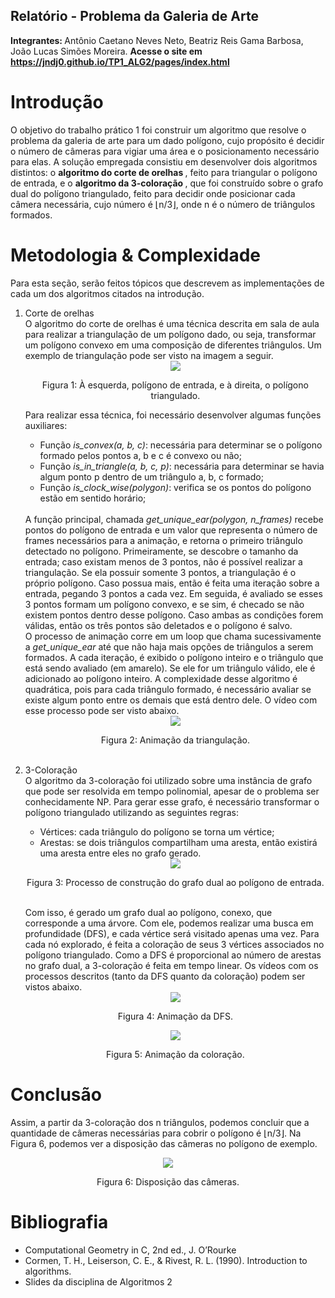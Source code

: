 ## Relatório - Problema da Galeria de Arte
<b> Integrantes: </b> Antônio Caetano Neves Neto, Beatriz Reis Gama Barbosa, João Lucas Simões Moreira.
<b> Acesse o site em https://jndj0.github.io/TP1_ALG2/pages/index.html </b>

# Introdução
O objetivo do trabalho prático 1 foi construir um algoritmo que resolve o problema da galeria de arte para um dado polígono, cujo propósito é decidir o número de câmeras para vigiar uma área e o posicionamento necessário para elas. A solução empregada consistiu em desenvolver dois algoritmos distintos: o <b> algoritmo do corte de orelhas </b>, feito para triangular o polígono de entrada, e o <b> algoritmo da 3-coloração </b>, que foi construído sobre o grafo dual do polígono triangulado, feito para decidir onde posicionar cada câmera necessária, cujo número é ⌊n/3⌋, onde n é o número de triângulos formados.
	
# Metodologia & Complexidade
Para esta seção, serão feitos tópicos que descrevem as implementações de cada um dos algoritmos citados na introdução.
<ol> 
	<li>
		Corte de orelhas
	</li>
	O algoritmo do corte de orelhas é uma técnica descrita em sala de aula para realizar a triangulação de um polígono dado, ou seja, transformar um polígono convexo em uma composição de diferentes triângulos. Um exemplo de triangulação pode ser visto na imagem a seguir. <br> 
 	<div align="center">
		<img src = "imgs/triangulacao.jfif"/>
  	</div>
	<p align="center">Figura 1: À esquerda, polígono de entrada, e à direita, o polígono triangulado.</p>
	Para realizar essa técnica, foi necessário desenvolver algumas funções auxiliares:
	<ul>
		<li>Função <i>is_convex(a, b, c)</i>: necessária para determinar se o polígono formado pelos pontos a, b e c é convexo ou não; </li>
		<li>Função <i>is_in_triangle(a, b, c, p)</i>: necessária para determinar se havia algum ponto p dentro de um triângulo a, b, c formado;</li>
		<li>Função <i>is_clock_wise(polygon)</i>: verifica se os pontos do polígono estão em sentido horário;</li>
	</ul>
	<br>
	A função principal, chamada <i>get_unique_ear(polygon, n_frames)</i> recebe pontos do polígono de entrada e um valor que representa o número de frames necessários para a animação, e retorna o primeiro triângulo detectado no polígono. Primeiramente, se descobre o tamanho da entrada; caso existam menos de 3 pontos, não é possível realizar a triangulação. Se ela possuir somente 3 pontos, a triangulação é o próprio polígono. Caso possua mais, então é feita uma iteração sobre a entrada, pegando 3 pontos a cada vez. Em seguida, é avaliado se esses 3 pontos formam um polígono convexo, e se sim, é checado se não existem pontos dentro desse polígono. Caso ambas as condições forem válidas, então os três pontos são deletados e o polígono é salvo. <br>
	O processo de animação corre em um loop que chama sucessivamente a <i>get_unique_ear</i> até que não haja mais opções de triângulos a serem formados. A cada iteração, é exibido o polígono inteiro e o triângulo que está sendo avaliado (em amarelo). Se ele for um triângulo válido, ele é adicionado ao polígono inteiro. A complexidade desse algoritmo é quadrática, pois para cada triângulo formado, é necessário avaliar se existe algum ponto entre os demais que está dentro dele. O vídeo com esse processo pode ser visto abaixo. 
	<div align="center">
		<img src = "imgs/triangulacao.gif"/>
	</div>
	<p align="center">Figura 2: Animação da triangulação.</p>
	<br>
	<li>
		3-Coloração
	</li>
	O algoritmo da 3-coloração foi utilizado sobre uma instância de grafo que pode ser resolvida em tempo polinomial, apesar de o problema ser conhecidamente NP. Para gerar esse grafo, é necessário transformar o polígono triangulado utilizando as seguintes regras:
	<ul>
		<li>Vértices: cada triângulo do polígono se torna um vértice; </li>
		<li>Arestas: se dois triângulos compartilham uma aresta, então existirá uma aresta entre eles no grafo gerado.</li>
	</ul>
	<div align="center">
		<img src = "imgs/arvore.png"/>
	</div>
	<p align="center">Figura 3: Processo de construção do grafo dual ao polígono de entrada.</p>
	<br> Com isso, é gerado um grafo dual ao polígono, conexo, que corresponde a uma árvore. Com ele, podemos realizar uma busca em profundidade (DFS), e cada vértice será visitado apenas uma vez. Para cada nó explorado, é feita a coloração de seus 3 vértices associados no polígono triangulado. Como a DFS é proporcional ao número de arestas no grafo dual, a 3-coloração é feita em tempo linear. Os vídeos com os processos descritos (tanto da DFS quanto da coloração) podem ser vistos abaixo.
	<div align="center">
		<img src = "imgs/dfs.gif"/>
	</div>
	<p align="center">Figura 4: Animação da DFS.</p>
	<div align="center">
		<img src = "imgs/coloracao.gif"/>
	</div>
	<p align="center">Figura 5: Animação da coloração.</p>
</ol>

# Conclusão
Assim, a partir da 3-coloração dos n triângulos, podemos concluir que a quantidade de câmeras necessárias para cobrir o polígono é ⌊n/3⌋. Na Figura 6, podemos ver a disposição das câmeras no polígono de exemplo.

<div align="center">
	<img src = "imgs/cameras.png"/>
</div>
<p align="center">Figura 6: Disposição das câmeras.</p>

# Bibliografia
<ul>
	<li>Computational Geometry in C, 2nd ed., J. O’Rourke</li>
	<li>Cormen, T. H., Leiserson, C. E., & Rivest, R. L. (1990). Introduction to algorithms.</li>
	<li>Slides da disciplina de Algoritmos 2</li>
</ul>
